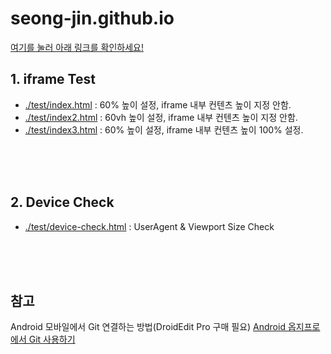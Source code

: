 # seong-jin.github.io

[여기를 눌러 아래 링크를 확인하세요!](https://seong-jin.github.io)

## 1. iframe Test

* <a href="./test/index.html" target="_blank">./test/index.html</a> : 60% 높이 설정, iframe 내부 컨텐츠 높이 지정 안함.
* <a href="./test/index2.html" target="_blank">./test/index2.html</a> : 60vh 높이 설정, iframe 내부 컨텐츠 높이 지정 안함.
* <a href="./test/index3.html" target="_blank">./test/index3.html</a> : 60% 높이 설정, iframe 내부 컨텐츠 높이 100% 설정.

<br><br><br>
## 2. Device Check
* <a href="./test/device-check.html" target="_blank">./test/device-check.html</a> : UserAgent & Viewport Size Check

<br><br><br>
## 참고
Android 모바일에서 Git 연결하는 방법(DroidEdit Pro 구매 필요)
<a target="_blank" href="http://74hans.blogspot.com/2013/11/android-git.html?m=1">Android 옵지프로에서 Git 사용하기</a>

